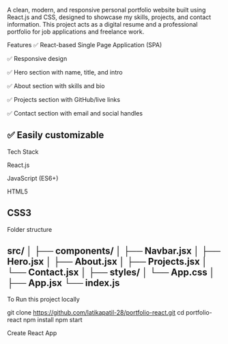 A clean, modern, and responsive personal portfolio website built using React.js and CSS, designed to showcase my skills, projects, and contact information. This project acts as a digital resume and a professional portfolio for job applications and freelance work.

Features
✅ React-based Single Page Application (SPA)

✅ Responsive design 

✅ Hero section with name, title, and intro

✅ About section with skills and bio

✅ Projects section with GitHub/live links

✅ Contact section with email and social handles

✅ Easily customizable
-------------------------------------------------------------
Tech Stack

React.js

JavaScript (ES6+)

HTML5

CSS3
-------------------------------------------------------------

Folder structure

src/
│
├── components/
│   ├── Navbar.jsx
│   ├── Hero.jsx
│   ├── About.jsx
│   ├── Projects.jsx
│   └── Contact.jsx
│
├── styles/
│   └── App.css
│
├── App.jsx
└── index.js
---------------------------------------------------------------
To Run this project locally

git clone https://github.com/latikapatil-28/portfolio-react.git
cd portfolio-react
npm install
npm start


Create React App
